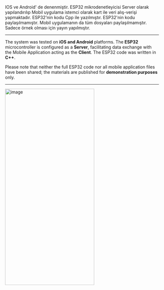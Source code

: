 IOS ve Android' de denenmiştir. ESP32 mikrodenetleyicisi Server olarak yapılandırılıp Mobil uygulama istemci olarak kart ile veri alış-verişi yapmaktadır. ESP32'nin kodu Cpp ile yazılmıştır. ESP32'nin kodu paylaşılmamıştır. Mobil uygulamanın da tüm dosyaları paylaşılmamıştır. Sadece örnek olması için yayın yapılmıştır.


-----------------------------------------------------------------------------------------------------------------------------------------------------------------------------------

The system was tested on **iOS and Android** platforms. The **ESP32** microcontroller is configured as a **Server**, facilitating data exchange with the Mobile Application acting as the **Client**. The ESP32 code was written in **C++**.

Please note that neither the full ESP32 code nor all mobile application files have been shared; the materials are published for **demonstration purposes** only.

-----------------------------------------------------------------------------------------------------------------------------------------------------------

<img width="292" height="642" alt="image" src="https://github.com/user-attachments/assets/d65eedde-ec08-4485-8788-d1e9fd28154d" />
